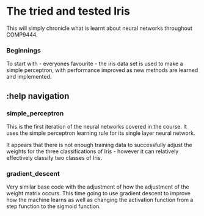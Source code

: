 The tried and tested Iris
=========================

This will simply chronicle what is learnt about neural networks throughout COMP9444.

### Beginnings

To start with - everyones favourite - the iris data set is used to make a simple perceptron, with performance improved as new methods 
are learned and implemented.

## :help navigation

### simple_perceptron

This is the first iteration of the neural networks covered in the course. It uses the simple perceptron learning rule for its single
layer neural network.

It appears that there is not enough training data to successfully adjust the weights for the three classifications of Iris - however it can relatively effectively classify two classes of Iris.

### gradient_descent

Very similar base code with the adjustment of how the adjustment of the weight matrix occurs. This time going to use gradient descent 
to improve how the machine learns as well as changing the activation function from a step function to the sigmoid function.
